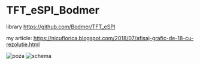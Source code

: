 # TFT_eSPI_Bodmer
library https://github.com/Bodmer/TFT_eSPI

my article: https://nicuflorica.blogspot.com/2018/07/afisaj-grafic-de-18-cu-rezolutie.html

![poza](https://4.bp.blogspot.com/-Bpa__NPXjR0/WzsYarqwmUI/AAAAAAAAXcQ/OMgJBMXj8romLYD2oI00NtvApJLGlgSBACLcBGAs/s320/Bodmer_testok_3.jpg)
![schema](https://2.bp.blogspot.com/-OUkUwplNmmk/WzsV6JseCtI/AAAAAAAAXb4/PlKIOWfu1LAWWkYrKwSfugcFDVWK_t04ACLcBGAs/s1600/Xtronical_wiring2.jpg)
